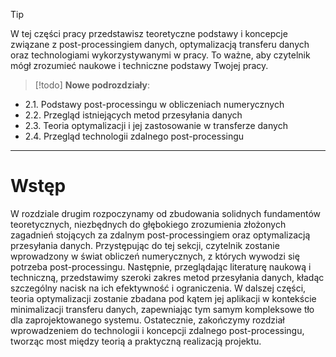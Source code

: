 > [!tip] 
>  W tej części pracy przedstawisz teoretyczne podstawy i koncepcje związane z post-processingiem danych, optymalizacją transferu danych oraz technologiami wykorzystywanymi w pracy. To ważne, aby czytelnik mógł zrozumieć naukowe i techniczne podstawy Twojej pracy.

> [!todo] 
>  **Nowe podrozdziały**:

 - 2.1. Podstawy post-processingu w obliczeniach numerycznych
 - 2.2. Przegląd istniejących metod przesyłania danych
 - 2.3. Teoria optymalizacji i jej zastosowanie w transferze danych
 - 2.4. Przegląd technologii zdalnego post-processingu
---
# Wstęp

W rozdziale drugim rozpoczynamy od zbudowania solidnych fundamentów teoretycznych, niezbędnych do głębokiego zrozumienia złożonych zagadnień stojących za zdalnym post-processingiem oraz optymalizacją przesyłania danych. Przystępując do tej sekcji, czytelnik zostanie wprowadzony w świat obliczeń numerycznych, z których wywodzi się potrzeba post-processingu. Następnie, przeglądając literaturę naukową i techniczną, przedstawimy szeroki zakres metod przesyłania danych, kładąc szczególny nacisk na ich efektywność i ograniczenia. W dalszej części, teoria optymalizacji zostanie zbadana pod kątem jej aplikacji w kontekście minimalizacji transferu danych, zapewniając tym samym kompleksowe tło dla zaprojektowanego systemu. Ostatecznie, zakończymy rozdział wprowadzeniem do technologii i koncepcji zdalnego post-processingu, tworząc most między teorią a praktyczną realizacją projektu.